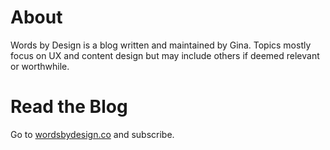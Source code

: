 # About
Words by Design is a blog written and maintained by Gina.
Topics mostly focus on UX and content design but may include others if deemed relevant or worthwhile.

# Read the Blog
Go to [wordsbydesign.co](https://wordsbydesign.co) and subscribe.

